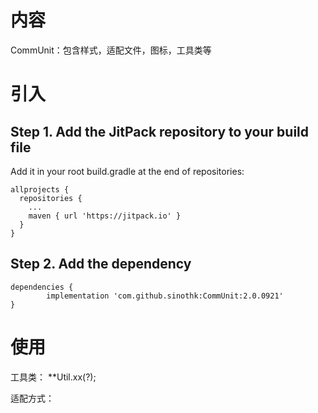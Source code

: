 # 内容
CommUnit：包含样式，适配文件，图标，工具类等

# 引入
## Step 1. Add the JitPack repository to your build file
  Add it in your root build.gradle at the end of repositories:

    allprojects {
      repositories {
        ...
        maven { url 'https://jitpack.io' }
      }
    }

## Step 2. Add the dependency

	dependencies {
	        implementation 'com.github.sinothk:CommUnit:2.0.0921'
	}

# 使用
  工具类：
  **Util.xx(?);
  
  适配方式：
  
  <TextView
	android:layout_width="@dimen/dp_140"
	android:layout_height="@dimen/dp_70"
	android:background="@color/colorPrimary"
	android:gravity="center"
	android:text="不同尺寸效果一样"
	android:textColor="#FFF"
	android:textSize="@dimen/sp_16"/>

